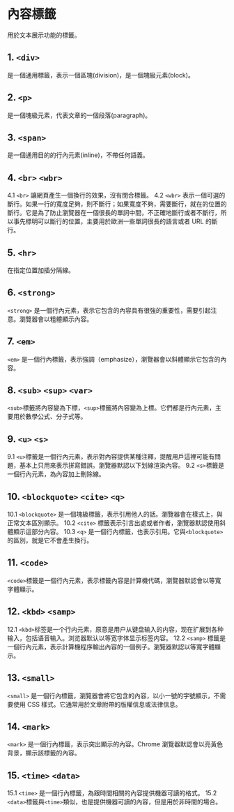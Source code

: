 # 內容標籤

用於文本展示功能的標籤。

## 1. `<div>` 
是一個通用標籤，表示一個區塊(division)，是一個塊級元素(block)。

## 2. `<p>`
是一個塊級元素，代表文章的一個段落(paragraph)。

## 3. `<span>`
是一個通用目的的行內元素(inline)，不帶任何語義。

## 4. `<br>` `<wbr>`
4.1 `<br>` 讓網頁產生一個換行的效果，沒有閉合標籤。
4.2 `<wbr>` 表示一個可選的斷行。如果一行的寬度足夠，則不斷行；如果寬度不夠，需要斷行，就在<wbr>的位置的斷行。它是為了防止瀏覽器在一個很長的單詞中間，不正確地斷行或者不斷行，所以事先標明可以斷行的位置，主要用於歐洲一些單詞很長的語言或者 URL 的斷行。

## 5. `<hr>`
在指定位置加插分隔線。

## 6. `<strong>`
`<strong>` 是一個行內元素，表示它包含的內容具有很強的重要性，需要引起注意。瀏覽器會以粗體顯示內容。

## 7. `<em>`
`<em>`  是一個行內標籤，表示強調（emphasize），瀏覽器會以斜體顯示它包含的內容。

## 8. `<sub>` `<sup>` `<var>`
`<sub>`標籤將內容變為下標，`<sup>`標籤將內容變為上標。它們都是行內元素，主要用於數學公式、分子式等。

## 9.  `<u>` `<s>`
9.1 `<u>`標籤是一個行內元素，表示對內容提供某種注釋，提醒用戶這裡可能有問題，基本上只用來表示拼寫錯誤。瀏覽器默認以下划線渲染內容。
9.2 `<s>`標籤是一個行內元素，為內容加上刪除線。

## 10. `<blockquote>` `<cite>` `<q>`
10.1 `<blockquote>` 是一個塊級標籤，表示引用他人的話。瀏覽器會在樣式上，與正常文本區別顯示。
10.2 `<cite>` 標籤表示引言出處或者作者，瀏覽器默認使用斜體顯示這部分內容。 
10.3 `<q>` 是一個行內標籤，也表示引用。它與`<blockquote>`的區別，就是它不會產生換行。

## 11. `<code>` 
`<code>`標籤是一個行內元素，表示標籤內容是計算機代碼，瀏覽器默認會以等寬字體顯示。

## 12. `<kbd>` `<samp>`
12.1 `<kbd>`标签是一个行内元素，原意是用户从键盘输入的内容，现在扩展到各种输入，包括语音输入。浏览器默认以等宽字体显示标签内容。
12.2 `<samp>` 標籤是一個行內元素，表示計算機程序輸出內容的一個例子。瀏覽器默認以等寬字體顯示。

## 13. `<small>`
`<small>` 是一個行內標籤，瀏覽器會將它包含的內容，以小一號的字號顯示，不需要使用 CSS 樣式。它通常用於文章附帶的版權信息或法律信息。

## 14.  `<mark>`
`<mark>` 是一個行內標籤，表示突出顯示的內容。Chrome 瀏覽器默認會以亮黃色背景，顯示該標籤的內容。

## 15. `<time>` `<data>`
15.1 `<time>` 是一個行內標籤，為跟時間相關的內容提供機器可讀的格式。
15.2 `<data>`標籤與`<time>`類似，也是提供機器可讀的內容，但是用於非時間的場合。

